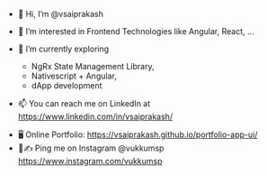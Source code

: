 - 👋 Hi, I’m @vsaiprakash

- 👀 I’m interested in Frontend Technologies like Angular, React, ...

- 🌱 I’m currently exploring 
  -    NgRx State Management Library, 
  -    Nativescript + Angular, 
  -    dApp development
<!--- - 💞️ I’m looking to collaborate on ... --->
- 📫 You can reach me on LinkedIn at https://www.linkedin.com/in/vsaiprakash/
<!-- ✍️ Or On Instagram @vukkumsp https://www.instagram.com/vukkumsp -->
<!-- - 🖥️ My Blog on Wordpress.com at https://expansionjournal.wordpress.com -->
- 🖥️ Online Portfolio: https://vsaiprakash.github.io/portfolio-app-ui/
- 💬✍️ Ping me on Instagram @vukkumsp https://www.instagram.com/vukkumsp


<!---
vsaiprakash/vsaiprakash is a ✨ special ✨ repository because its `README.md` (this file) appears on your GitHub profile.
You can click the Preview link to take a look at your changes.
--->

